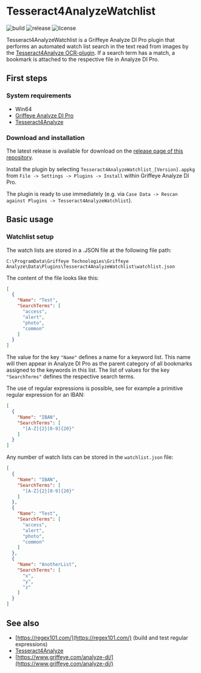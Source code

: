 ﻿# Tesseract4AnalyzeWatchlist

![build](https://img.shields.io/github/actions/workflow/status/con-web-adipp/Tesseract4AnalyzeWatchlist/build.yml)
![release](https://img.shields.io/github/v/release/con-web-adipp/Tesseract4AnalyzeWatchlist)
![license](https://img.shields.io/github/license/con-web-adipp/Tesseract4AnalyzeWatchlist)

Tesseract4AnalyzeWatchlist is a Griffeye Analyze DI Pro plugin that performs an automated watch list search in the text read from images by the [Tesseract4Analyze OCR-plugin](https://github.com/con-web-adipp/Tesseract4Analyze). 
If a search term has a match, a bookmark is attached to the respective file in Analyze DI Pro.

## First steps
### System requirements

- Win64
- [Griffeye Analyze DI Pro](https://www.griffeye.com/analyze-di/)
- [Tesseract4Analyze](https://github.com/con-web-adipp/Tesseract4Analyze)


### Download and installation

The latest release is available for download on the [release page of this repository](https://github.com/con-web-adipp/Tesseract4AnalyzeWatchlist/releases).


Install the plugin by selecting ``Tesseract4AnalyzeWatchlist_[Version].appkg`` from ``File -> Settings -> Plugins -> Install`` within Griffeye Analyze DI Pro.

The plugin is ready to use immediately (e.g. via ``Case Data -> Rescan against Plugins -> Tesseract4AnalyzeWatchlist``).

## Basic usage

### Watchlist setup

The watch lists are stored in a .JSON file at the following file path:

```
C:\ProgramData\Griffeye Technologies\Griffeye Analyze\Data\Plugins\Tesseract4AnalyzeWatchlist\watchlist.json
```


The content of the file looks like this:
```json
[
  {
    "Name": "Test",
    "SearchTerms": [
      "access",
      "alert",
      "photo",
      "common"
    ]
  }
]
```
The value for the key ```"Name"``` defines a name for a keyword list. This name will then appear in Analyze DI Pro as the parent category of all bookmarks assigned to the keywords in this list.
The list of values for the key ```"SearchTerms"``` defines the respective search terms.

The use of regular expressions is possible, see for example a primitive regular expression for an IBAN:

```json
[
  {
    "Name": "IBAN",
    "SearchTerms": [
      "[A-Z]{2}[0-9]{20}"
    ]
  }
]
```

Any number of watch lists can be stored in the ``watchlist.json`` file:

```json
[
  {
    "Name": "IBAN",
    "SearchTerms": [
      "[A-Z]{2}[0-9]{20}"
    ]
  },
  {
    "Name": "Test",
    "SearchTerms": [
      "access",
      "alert",
      "photo",
      "common"
    ]
  },
  {
    "Name": "AnotherList",
    "SearchTerms": [
      "x",
      "y",
      "z"
    ]
  }
]
```

## See also

- [https://regex101.com/](https://regex101.com/) (build and test regular expressions)
- [Tesseract4Analyze](https://github.com/con-web-adipp/Tesseract4Analyze)
- [https://www.griffeye.com/analyze-di/](https://www.griffeye.com/analyze-di/)
